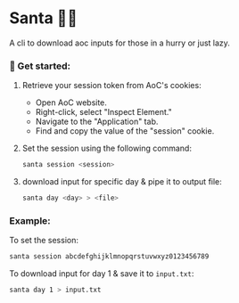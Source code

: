 # Santa 🎅🏼

A cli to download aoc inputs for those in a hurry or just lazy.

### 🚀 Get started:

1. Retrieve your session token from AoC's cookies:

   - Open AoC website.
   - Right-click, select "Inspect Element."
   - Navigate to the "Application" tab.
   - Find and copy the value of the "session" cookie.

2. Set the session using the following command:

   ```bash
   santa session <session>
   ```

3. download input for specific day & pipe it to output file:

   ```bash
   santa day <day> > <file>
   ```

### Example:

To set the session:

```bash
santa session abcdefghijklmnopqrstuvwxyz0123456789
```

To download input for day 1 & save it to `input.txt`:

```bash
santa day 1 > input.txt
```
